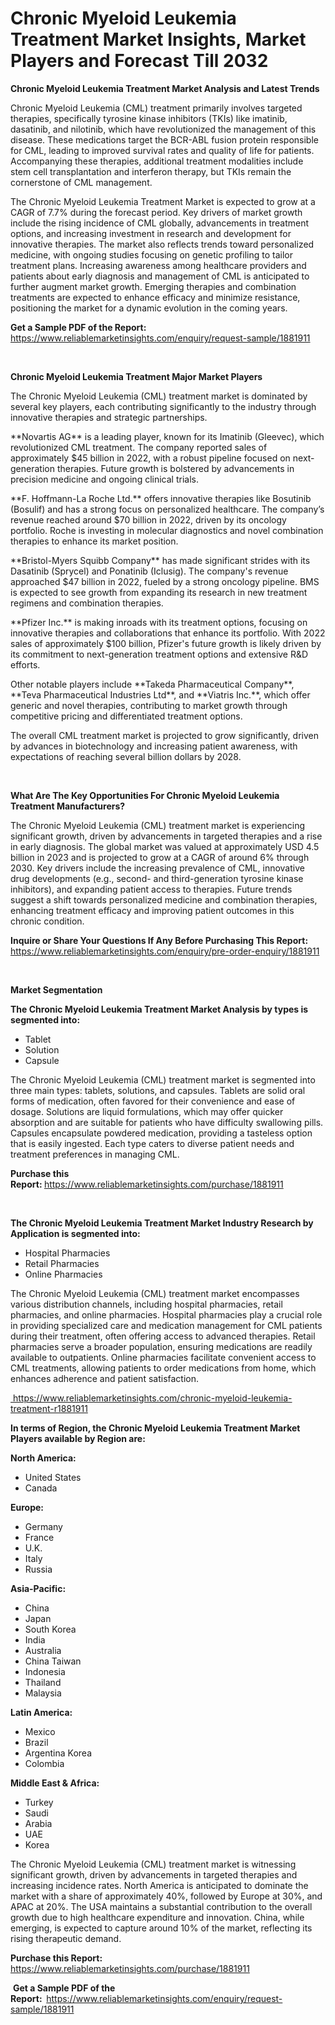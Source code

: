 <p><h1>Chronic Myeloid Leukemia Treatment Market Insights, Market Players and Forecast Till 2032</h1></p><p><strong>Chronic Myeloid Leukemia Treatment Market Analysis and Latest Trends</strong></p>
<p><p>Chronic Myeloid Leukemia (CML) treatment primarily involves targeted therapies, specifically tyrosine kinase inhibitors (TKIs) like imatinib, dasatinib, and nilotinib, which have revolutionized the management of this disease. These medications target the BCR-ABL fusion protein responsible for CML, leading to improved survival rates and quality of life for patients. Accompanying these therapies, additional treatment modalities include stem cell transplantation and interferon therapy, but TKIs remain the cornerstone of CML management. </p><p>The Chronic Myeloid Leukemia Treatment Market is expected to grow at a CAGR of 7.7% during the forecast period. Key drivers of market growth include the rising incidence of CML globally, advancements in treatment options, and increasing investment in research and development for innovative therapies. The market also reflects trends toward personalized medicine, with ongoing studies focusing on genetic profiling to tailor treatment plans. Increasing awareness among healthcare providers and patients about early diagnosis and management of CML is anticipated to further augment market growth. Emerging therapies and combination treatments are expected to enhance efficacy and minimize resistance, positioning the market for a dynamic evolution in the coming years.</p></p>
<p><strong>Get a Sample PDF of the Report:&nbsp;</strong> <a href="https://www.reliablemarketinsights.com/enquiry/request-sample/1881911?utm_campaign=2983&utm_medium=2&utm_source=Github&utm_content=ia&utm_term=19042025&utm_id=chronic-myeloid-leukemia-treatment">https://www.reliablemarketinsights.com/enquiry/request-sample/1881911</a></p>
<p>&nbsp;</p>
<p><strong>Chronic Myeloid Leukemia Treatment Major Market Players</strong></p>
<p><p>The Chronic Myeloid Leukemia (CML) treatment market is dominated by several key players, each contributing significantly to the industry through innovative therapies and strategic partnerships.</p><p>**Novartis AG** is a leading player, known for its Imatinib (Gleevec), which revolutionized CML treatment. The company reported sales of approximately $45 billion in 2022, with a robust pipeline focused on next-generation therapies. Future growth is bolstered by advancements in precision medicine and ongoing clinical trials.</p><p>**F. Hoffmann-La Roche Ltd.** offers innovative therapies like Bosutinib (Bosulif) and has a strong focus on personalized healthcare. The company’s revenue reached around $70 billion in 2022, driven by its oncology portfolio. Roche is investing in molecular diagnostics and novel combination therapies to enhance its market position.</p><p>**Bristol-Myers Squibb Company** has made significant strides with its Dasatinib (Sprycel) and Ponatinib (Iclusig). The company's revenue approached $47 billion in 2022, fueled by a strong oncology pipeline. BMS is expected to see growth from expanding its research in new treatment regimens and combination therapies.</p><p>**Pfizer Inc.** is making inroads with its treatment options, focusing on innovative therapies and collaborations that enhance its portfolio. With 2022 sales of approximately $100 billion, Pfizer's future growth is likely driven by its commitment to next-generation treatment options and extensive R&D efforts.</p><p>Other notable players include **Takeda Pharmaceutical Company**, **Teva Pharmaceutical Industries Ltd**, and **Viatris Inc.**, which offer generic and novel therapies, contributing to market growth through competitive pricing and differentiated treatment options.</p><p>The overall CML treatment market is projected to grow significantly, driven by advances in biotechnology and increasing patient awareness, with expectations of reaching several billion dollars by 2028.</p></p>
<p>&nbsp;</p>
<p><strong>What Are The Key Opportunities For Chronic Myeloid Leukemia Treatment Manufacturers?</strong></p>
<p><p>The Chronic Myeloid Leukemia (CML) treatment market is experiencing significant growth, driven by advancements in targeted therapies and a rise in early diagnosis. The global market was valued at approximately USD 4.5 billion in 2023 and is projected to grow at a CAGR of around 6% through 2030. Key drivers include the increasing prevalence of CML, innovative drug developments (e.g., second- and third-generation tyrosine kinase inhibitors), and expanding patient access to therapies. Future trends suggest a shift towards personalized medicine and combination therapies, enhancing treatment efficacy and improving patient outcomes in this chronic condition.</p></p>
<p><strong>Inquire or Share Your Questions If Any Before Purchasing This Report:</strong> <a href="https://www.reliablemarketinsights.com/enquiry/pre-order-enquiry/1881911?utm_campaign=2983&utm_medium=2&utm_source=Github&utm_content=ia&utm_term=19042025&utm_id=chronic-myeloid-leukemia-treatment">https://www.reliablemarketinsights.com/enquiry/pre-order-enquiry/1881911</a></p>
<p>&nbsp;</p>
<p><strong>Market Segmentation</strong></p>
<p><strong>The Chronic Myeloid Leukemia Treatment Market Analysis by types is segmented into:</strong></p>
<p><ul><li>Tablet</li><li>Solution</li><li>Capsule</li></ul></p>
<p><p>The Chronic Myeloid Leukemia (CML) treatment market is segmented into three main types: tablets, solutions, and capsules. Tablets are solid oral forms of medication, often favored for their convenience and ease of dosage. Solutions are liquid formulations, which may offer quicker absorption and are suitable for patients who have difficulty swallowing pills. Capsules encapsulate powdered medication, providing a tasteless option that is easily ingested. Each type caters to diverse patient needs and treatment preferences in managing CML.</p></p>
<p><strong>Purchase this Report:&nbsp;</strong><a href="https://www.reliablemarketinsights.com/purchase/1881911?utm_campaign=2983&utm_medium=2&utm_source=Github&utm_content=ia&utm_term=19042025&utm_id=chronic-myeloid-leukemia-treatment">https://www.reliablemarketinsights.com/purchase/1881911</a></p>
<p>&nbsp;</p>
<p><strong>The Chronic Myeloid Leukemia Treatment Market Industry Research by Application is segmented into:</strong></p>
<p><ul><li>Hospital Pharmacies</li><li>Retail Pharmacies</li><li>Online Pharmacies</li></ul></p>
<p><p>The Chronic Myeloid Leukemia (CML) treatment market encompasses various distribution channels, including hospital pharmacies, retail pharmacies, and online pharmacies. Hospital pharmacies play a crucial role in providing specialized care and medication management for CML patients during their treatment, often offering access to advanced therapies. Retail pharmacies serve a broader population, ensuring medications are readily available to outpatients. Online pharmacies facilitate convenient access to CML treatments, allowing patients to order medications from home, which enhances adherence and patient satisfaction.</p></p>
<p><a href="https://www.reliablemarketinsights.com/chronic-myeloid-leukemia-treatment-r1881911?utm_campaign=2983&utm_medium=2&utm_source=Github&utm_content=ia&utm_term=19042025&utm_id=chronic-myeloid-leukemia-treatment">&nbsp;https://www.reliablemarketinsights.com/chronic-myeloid-leukemia-treatment-r1881911</a></p>
<p><strong>In terms of Region, the Chronic Myeloid Leukemia Treatment Market Players available by Region are:</strong></p>
<p>
    <p> <strong> North America: </strong>
        <ul>
            <li>United States</li>
            <li>Canada</li>
        </ul>
        </p> 
    <p> <strong> Europe: </strong>
        <ul>
            <li>Germany</li>
            <li>France</li>
            <li>U.K.</li>
            <li>Italy</li>
            <li>Russia</li>
        </ul>
        </p> 
    <p> <strong> Asia-Pacific: </strong>
        <ul>
            <li>China</li>
            <li>Japan</li>
            <li>South Korea</li>
            <li>India</li>
            <li>Australia</li>
            <li>China Taiwan</li>
            <li>Indonesia</li>
            <li>Thailand</li>
            <li>Malaysia</li>
        </ul>
        </p> 
    <p> <strong> Latin America: </strong>
        <ul>
            <li>Mexico</li>
            <li>Brazil</li>
            <li>Argentina Korea</li>
            <li>Colombia</li>
        </ul>
        </p> 
    <p> <strong> Middle East & Africa: </strong>
        <ul>
            <li>Turkey</li>
            <li>Saudi</li>
            <li>Arabia</li>
            <li>UAE</li>
            <li>Korea</li>
        </ul>
    </p>
    </p>
<p><p>The Chronic Myeloid Leukemia (CML) treatment market is witnessing significant growth, driven by advancements in targeted therapies and increasing incidence rates. North America is anticipated to dominate the market with a share of approximately 40%, followed by Europe at 30%, and APAC at 20%. The USA maintains a substantial contribution to the overall growth due to high healthcare expenditure and innovation. China, while emerging, is expected to capture around 10% of the market, reflecting its rising therapeutic demand.</p></p>
<p><strong>Purchase this Report: </strong><a href="https://www.reliablemarketinsights.com/purchase/1881911?utm_campaign=2983&utm_medium=2&utm_source=Github&utm_content=ia&utm_term=19042025&utm_id=chronic-myeloid-leukemia-treatment">https://www.reliablemarketinsights.com/purchase/1881911</a></p>
<p>&nbsp;<strong>Get a Sample PDF of the Report:&nbsp;&nbsp;</strong><a href="https://www.reliablemarketinsights.com/enquiry/request-sample/1881911?utm_campaign=2983&utm_medium=2&utm_source=Github&utm_content=ia&utm_term=19042025&utm_id=chronic-myeloid-leukemia-treatment">https://www.reliablemarketinsights.com/enquiry/request-sample/1881911</a></p>
<p><strong></strong></p>
<p><p></p><p></p><p></p></p>